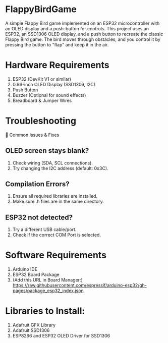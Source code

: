 # FlappyBirdGame 
A simple Flappy Bird game implemented on an ESP32 microcontroller with an OLED display and a push-button for controls.
This project uses an ESP32, an SSD1306 OLED display, and a push button to recreate the classic Flappy Bird game. The bird moves through obstacles, and you control it by pressing the button to "flap" and keep it in the air.

# Hardware Requirements
1. ESP32 (DevKit V1 or similar)
2. 0.96-inch OLED Display (SSD1306, I2C)
3. Push Button 
4. Buzzer (Optional for sound effects)
5. Breadboard & Jumper Wires
   
# Troubleshooting
🛑 Common Issues & Fixes
## OLED screen stays blank?
1. Check wiring (SDA, SCL connections).
2. Try changing the I2C address (default: 0x3C).
## Compilation Errors?
1. Ensure all required libraries are installed.
2. Make sure .h files are in the same directory.
## ESP32 not detected?
1. Try a different USB cable/port.
2. Check if the correct COM Port is selected.

# Software Requirements
1. Arduino IDE
2. ESP32 Board Package
3. (Add this URL in Board Manager:)
https://raw.githubusercontent.com/espressif/arduino-esp32/gh-pages/package_esp32_index.json

# Libraries to Install:
1. Adafruit GFX Library
2. Adafruit SSD1306
3. ESP8266 and ESP32 OLED Driver for SSD1306
